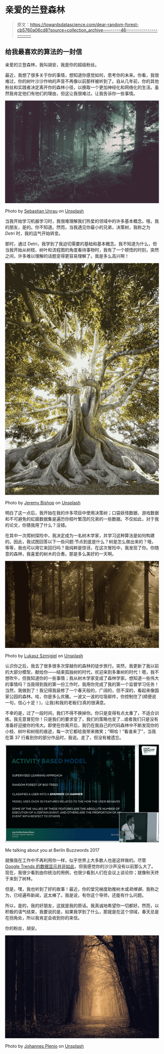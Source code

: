 # 亲爱的兰登森林

> 原文：<https://towardsdatascience.com/dear-random-forest-cb5760a06cd8?source=collection_archive---------46----------------------->

## 给我最喜欢的算法的一封信

亲爱的兰登森林，我叫胡安，我是你的超级粉丝。

最近，我想了很多关于你的事情，想知道你感觉如何，思考你的未来。你看，我很难过，你的树叶沙沙作响的声音不再像以前那样被听到了。自从几年前，你的其他粉丝和实践者决定离开你的森林小径，以换取一个更加神经化和网络化的生活。虽然我肯定他们有他们的理由，但这让我很难过。让我告诉你一些事情。

![](img/fdf08c2ea71c65d16241e6347d2e312a.png)

Photo by [Sebastian Unrau](https://unsplash.com/@sebastian_unrau?utm_source=medium&utm_medium=referral) on [Unsplash](https://unsplash.com?utm_source=medium&utm_medium=referral)

当我开始学习机器学习时，我很难理解我们热爱的领域中的许多基本概念。哦，我的朋友，是的。你不知道。然而，当我遇见你最小的兄弟，决策树，我称之为 *Detri* 时，我的运气开始转变。

那时，通过 Detri，我学到了我迫切需要的基础和基本概念。我不知道为什么，但当我开始从树枝、树叶和流程图的角度看待事物时，我有了一个顿悟的时刻，突然之间，许多难以理解的话题变得更容易理解了。我是多么高兴啊！

![](img/b28b5dcc22cc586cb6763c07f58ec187.png)

Photo by [Jeremy Bishop](https://unsplash.com/@jeremybishop?utm_source=medium&utm_medium=referral) on [Unsplash](https://unsplash.com?utm_source=medium&utm_medium=referral)

明白了这一点后，我开始在我的许多项目中使用决策树；口袋妖怪数据、游戏数据和不可避免的虹膜数据集是遍历你枝叶繁茂的兄弟的一些数据。不仅如此，对于我的论文，你猜我用了什么？没错。

在其中一次爬树探险中，我决定成为一名树木学家，并学习这种算法是如何构建的。因此，我试图回答以下一些问题:节点到底是什么？树是怎么做出来的？哦，等等，我也可以用它来回归吗？我纯粹是惊讶。在这次冒险中，我发现了你。你随意的森林，我喜爱的树木的合奏。那是多么美好的一天啊。

![](img/f7902a9f21697c2d06eb862728f0d6f5.png)

Photo by [Lukasz Szmigiel](https://unsplash.com/@szmigieldesign?utm_source=medium&utm_medium=referral) on [Unsplash](https://unsplash.com?utm_source=medium&utm_medium=referral)

认识你之后，我去了很多很多次穿越你的森林的徒步旅行。突然，我更新了我以前的大部分模型，献给你——结束孤独树的时代，欢迎来到多重树的时代！嗯，我不想吹牛，但我知道你的一些事情；我从树木学家变成了森林学家。想知道一些伟大的事情吗？当我得到我的第一份工作时，我用你完成了我的第一个监督学习任务！当然，我做到了！我记得我装修了一个春天般的，广阔的，但不深的，看起来像国家公园的森林。哇，你是多么优雅。一波又一波的垃圾邮件，你控制住了(顺便说一句，信心十足！)，让我(和我的老板们)真的很满意。

不幸的是，过了一段时间，我们不得不换掉你。你只是变得有点太重了，不适合训练。我无意冒犯你！只是我们的要求变了，我们的策略也变了…或者我们只是没有准备好迎接你的伟大。即使在你离开后，我仍在我自己的代码森林中不断发现你的小枝、树叶和树枝的痕迹，每一次它都给我带来微笑；“啊哈！“看谁来了”，当我在第 37 行看到你的部分作品时，我说。走了，但没有被遗忘。

![](img/e2bf8cc63f086874dd7fb953882d874f.png)

Me talking about you at Berlin Buzzwords 2017

就像我在工作中不再利用你一样，似乎世界上大多数人也是这样做的。尽管 [Google Trends 的数据显示并非如此](https://trends.google.com/trends/explore?date=today%205-y&q=random%20forest)，但我感觉你的沙沙声没有以前那么大了。现在，我很少看到由你统治的用例，也很少看到人们在会议上谈论你；就像秋天终于来到了树林。

但是，嘿，我也听到了好的故事！最近，你的堂兄梯度助推树木或*助推器*，我称之为，已经遍布新闻，这太棒了。我是说，有你这个导师，还能有什么问题。

所以，是的，我的好朋友，这就是我的原话。我真诚地希望你一切都好。然而，以积极的语气结束，我要说的是，如果我学到了什么，那就是在这个领域，春天总是在拐角处，所以我肯定会收到你的来信。

你的粉丝，胡安。

![](img/e1fcdd6f117302dd83f1c16eb9bc3097.png)

Photo by [Johannes Plenio](https://unsplash.com/@jplenio?utm_source=medium&utm_medium=referral) on [Unsplash](https://unsplash.com?utm_source=medium&utm_medium=referral)
